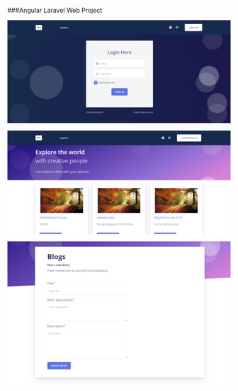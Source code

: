 ###Angular Laravel Web Project

![alt text](https://github.com/kaushlesh1995/angular-blog/blob/master/auth-page.png)


![alt text](https://github.com/kaushlesh1995/angular-blog/blob/master/blog-list.png)


![alt text](https://github.com/kaushlesh1995/angular-blog/blob/master/create-edit.png)
